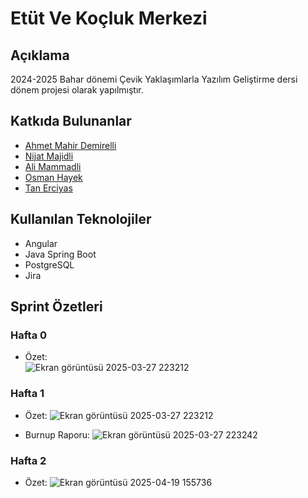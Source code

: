 # Etüt Ve Koçluk Merkezi

## Açıklama
2024-2025 Bahar dönemi Çevik Yaklaşımlarla Yazılım Geliştirme dersi dönem projesi olarak yapılmıştır.

## Katkıda Bulunanlar
- [Ahmet Mahir Demirelli](https://github.com/Ahmet-MahirDEMIRELLI)
- [Nijat Majidli](https://github.com/nicat00m20)
- [Ali Mammadli](https://github.com/alimammadli0)
- [Osman Hayek](https://github.com/osmanhayek)
- [Tan Erciyas](https://github.com/Ghurstird)

## Kullanılan Teknolojiler
- Angular
- Java Spring Boot
- PostgreSQL
- Jira

## Sprint Özetleri

### Hafta 0
- Özet:<br/>
![Ekran görüntüsü 2025-03-27 223212](https://github.com/user-attachments/assets/de94316e-8f02-454f-97d1-870b86602fe6)

### Hafta 1
- Özet:
![Ekran görüntüsü 2025-03-27 223212](https://github.com/user-attachments/assets/177ca18e-efb4-4486-9efb-fbdc2d399abb)

- Burnup Raporu:
![Ekran görüntüsü 2025-03-27 223242](https://github.com/user-attachments/assets/7a9e4b9b-5bdb-4737-bfc1-fed2fb9e5929)

### Hafta 2
- Özet:
![Ekran görüntüsü 2025-04-19 155736](https://github.com/user-attachments/assets/6c3f0ab6-a6b8-4aa2-be0c-ff4ddc812f24)


